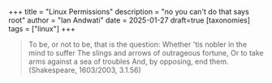 +++
title = "Linux Permissions"
description = "no you can't do that says root"
author = "Ian Andwati"
date = 2025-01-27
draft=true
[taxonomies]
tags = ["linux"]
+++

>To be, or not to be, that is the question:
 Whether 'tis nobler in the mind to suffer
 The slings and arrows of outrageous fortune,
 Or to take arms against a sea of troubles
 And, by opposing, end them.  (Shakespeare, 1603/2003, 3.1.56)